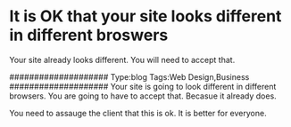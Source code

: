 # It is OK that your site looks different in different broswers

Your site already looks different. You will need to accept that.

####################
Type:blog
Tags:Web Design,Business
####################
Your site is going to look different in different browsers. You are going to have to accept that. Becasue it already does.

You need to assauge the client that this is ok. It is better for everyone.
